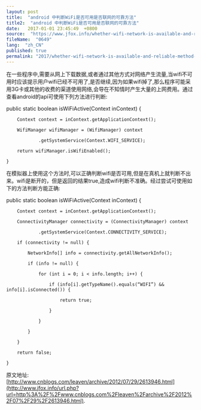 ```yaml
---
layout: post
title:  "android 中判断WiFi是否可用是否联网的可靠方法"
title2:  "android 中判断WiFi是否可用是否联网的可靠方法"
date:   2017-01-01 23:45:49  +0800
source:  "https://www.jfox.info/whether-wifi-network-is-available-and-reliable-method-in-android.html"
fileName:  "0649"
lang:  "zh_CN"
published: true
permalink: "2017/whether-wifi-network-is-available-and-reliable-method-in-android.html"
---
```




在一些程序中,需要从网上下载数据,或者通过其他方式对网络产生流量,当wifi不可用时应该提示用户wifi已经不可用了,是否继续,因为如果wifi掉了,那么程序可能采用3G卡或其他的收费的渠道使用网络,会导在不知情时产生大量的上网费用。通过查看android的api可使用下列方法进行判断:

public static boolean isWiFiActive(Context inContext) {   

        Context context = inContext.getApplicationContext();   

        WifiManager wifiManager = (WifiManager) context   

                .getSystemService(Context.WIFI_SERVICE);   

        return wifiManager.isWifiEnabled();   

    }  

在模拟器上使用这个方法时,可以正确判断wifi是否可用,但是在真机上就判断不出来。wifi是断开的，但是返回的结果true,造成wifi判断不准确。经过尝试可使用如下的方法判断方能正确:

public static boolean isWiFiActive(Context inContext) {   

        Context context = inContext.getApplicationContext();   

        ConnectivityManager connectivity = (ConnectivityManager) context   

                .getSystemService(Context.CONNECTIVITY_SERVICE);   

        if (connectivity != null) {   

            NetworkInfo[] info = connectivity.getAllNetworkInfo();   

            if (info != null) {   

                for (int i = 0; i < info.length; i++) {   

                    if (info[i].getTypeName().equals(“WIFI”) && info[i].isConnected()) {   

                        return true;   

                    }   

                }   

            }   

        }   

        return false;   

    }  

原文地址:[http://www.cnblogs.com/leaven/archive/2012/07/29/2613946.html](http://www.jfox.info/url.php?url=http%3A%2F%2Fwww.cnblogs.com%2Fleaven%2Farchive%2F2012%2F07%2F29%2F2613946.html).
